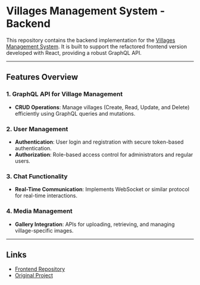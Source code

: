 # Villages Management System - Backend

This repository contains the backend implementation for the [Villages Management System](https://github.com/shehab-kharaz/react-villages-management). It is built to support the refactored frontend version developed with React, providing a robust GraphQL API.

---

## Features Overview

### 1. GraphQL API for Village Management
- **CRUD Operations**: Manage villages (Create, Read, Update, and Delete) efficiently using GraphQL queries and mutations.

### 2. User Management
- **Authentication**: User login and registration with secure token-based authentication.
- **Authorization**: Role-based access control for administrators and regular users.

### 3. Chat Functionality
- **Real-Time Communication**: Implements WebSocket or similar protocol for real-time interactions.

### 4. Media Management
- **Gallery Integration**: APIs for uploading, retrieving, and managing village-specific images.
---

## Links
- [Frontend Repository](https://github.com/shehab-kharaz/react-villages-management)
- [Original Project](https://github.com/shehab-kharaz/villages-management-system)
